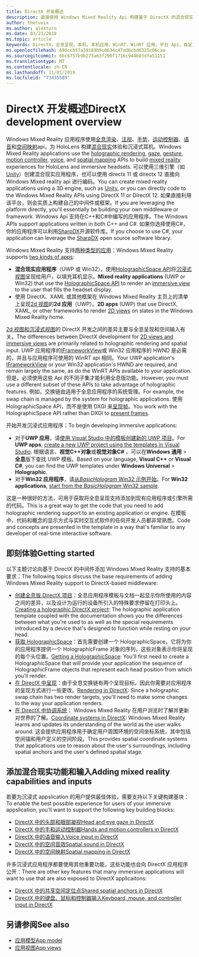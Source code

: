 ```yaml
---
title: DirectX 开发概述
description: 直接使用 Windows Mixed Reality Api 构建基于 DirectX 的混合现实引擎。
author: thetuvix
ms.author: alexturn
ms.date: 03/21/2018
ms.topic: article
keywords: DirectX，全息呈现，本机，本机应用，WinRT，WinRT 应用，平台 Api，自定义引擎，中间件
ms.openlocfilehash: 698ccb57a39189b9c0634c47ad6cbd6325c06caa
ms.sourcegitcommit: 6bc6757b9b273a63f260f1716c944603dfa51151
ms.translationtype: MT
ms.contentlocale: zh-CN
ms.lasthandoff: 11/01/2019
ms.locfileid: "73435589"
---
```

# <a name="directx-development-overview"></a><span data-ttu-id="2b433-104">DirectX 开发概述</span><span class="sxs-lookup"><span data-stu-id="2b433-104">DirectX development overview</span></span>


<span data-ttu-id="2b433-105">Windows Mixed Reality 应用程序使用[全息渲染](rendering.md)、[注视](gaze-and-commit.md)、[手势](gaze-and-commit.md#composite-gestures)、[运动控制器](motion-controllers.md)、[语音](voice-input.md)和[空间映射](spatial-mapping.md)api，为 HoloLens 构建[混合现实](mixed-reality.md)体验和沉浸式耳机。</span><span class="sxs-lookup"><span data-stu-id="2b433-105">Windows Mixed Reality applications use the [holographic rendering](rendering.md), [gaze](gaze-and-commit.md), [gesture](gaze-and-commit.md#composite-gestures), [motion controller](motion-controllers.md), [voice](voice-input.md), and [spatial mapping](spatial-mapping.md) APIs to build [mixed reality](mixed-reality.md) experiences for HoloLens and immersive headsets.</span></span> <span data-ttu-id="2b433-106">可以使用三维引擎（如[Unity](unity-development-overview.md)）创建混合现实应用程序，也可以使用 directx 11 或 directx 12 直接向 Windows Mixed reality api 进行编码。</span><span class="sxs-lookup"><span data-stu-id="2b433-106">You can create mixed reality applications using a 3D engine, such as [Unity](unity-development-overview.md), or you can directly code to the Windows Mixed Reality APIs using DirectX 11 or DirectX 12.</span></span> <span data-ttu-id="2b433-107">如果直接利用该平台，则会实质上构建自己的中间件或框架。</span><span class="sxs-lookup"><span data-stu-id="2b433-107">If you are leveraging the platform directly, you'll essentially be building your own middleware or framework.</span></span> <span data-ttu-id="2b433-108">Windows Api 支持在C++和C#中编写的应用程序。</span><span class="sxs-lookup"><span data-stu-id="2b433-108">The Windows APIs support applications written in both C++ and C#.</span></span> <span data-ttu-id="2b433-109">如果你选择使用C#，你的应用程序可以利用[SharpDX](https://sharpdx.org/)开源软件库。</span><span class="sxs-lookup"><span data-stu-id="2b433-109">If you choose to use C#, your application can leverage the [SharpDX](https://sharpdx.org/) open source software library.</span></span>


<span data-ttu-id="2b433-110">Windows Mixed Reality 支持[两种类型的应用](app-views.md)：</span><span class="sxs-lookup"><span data-stu-id="2b433-110">Windows Mixed Reality supports [two kinds of apps](app-views.md):</span></span>
* <span data-ttu-id="2b433-111">**混合现实应用程序**（UWP 或 Win32），使用[HolographicSpace API](getting-a-holographicspace.md)将[沉浸式视图](app-views.md)呈现给用户，以填充耳机显示。</span><span class="sxs-lookup"><span data-stu-id="2b433-111">**Mixed reality applications** (UWP or Win32) that use the [HolographicSpace API](getting-a-holographicspace.md) to render an [immersive view](app-views.md) to the user that fills the headset display.</span></span>
* <span data-ttu-id="2b433-112">使用 DirectX、XAML 或其他框架在 Windows Mixed Reality 主页上的清单上呈现[2d 视图](app-views.md#2d-views)的**2d 应用**（UWP）。</span><span class="sxs-lookup"><span data-stu-id="2b433-112">**2D apps** (UWP) that use DirectX, XAML, or other frameworks to render [2D views](app-views.md#2d-views) on slates in the Windows Mixed Reality home.</span></span>


<span data-ttu-id="2b433-113">[2d 视图和沉浸式视图](app-views.md)的 DirectX 开发之间的差异主要与全息呈现和空间输入有关。</span><span class="sxs-lookup"><span data-stu-id="2b433-113">The differences between DirectX development for [2D views and immersive views](app-views.md) are primarily related to holographic rendering and spatial input.</span></span> <span data-ttu-id="2b433-114">UWP 应用程序的[IFrameworkView](https://msdn.microsoft.com/library/windows/apps/windows.applicationmodel.core.iframeworkview.aspx)或 Win32 应用程序的 HWND 是必需的，并且与应用程序可使用的 WinRT api 相同。</span><span class="sxs-lookup"><span data-stu-id="2b433-114">Your UWP application's [IFrameworkView](https://msdn.microsoft.com/library/windows/apps/windows.applicationmodel.core.iframeworkview.aspx) or your Win32 application's HWND are required, and remain largely the same, as do the WinRT APIs available to your application.</span></span> <span data-ttu-id="2b433-115">但是，必须使用这些 Api 的不同子集才能利用全息版功能。</span><span class="sxs-lookup"><span data-stu-id="2b433-115">However, you must use a different subset of these APIs to take advantage of holographic features.</span></span> <span data-ttu-id="2b433-116">例如，交换链由适用于全息应用程序的系统管理。</span><span class="sxs-lookup"><span data-stu-id="2b433-116">For example, the swap chain is managed by the system for holographic applications.</span></span> <span data-ttu-id="2b433-117">使用 HolographicSpace API，而不是使用 DXGI 来[呈现帧](rendering-in-directx.md)。</span><span class="sxs-lookup"><span data-stu-id="2b433-117">You work with the HolographicSpace API rather than DXGI to [present frames](rendering-in-directx.md).</span></span>

<span data-ttu-id="2b433-118">开始开发沉浸式应用程序：</span><span class="sxs-lookup"><span data-stu-id="2b433-118">To begin developing immersive applications:</span></span>
* <span data-ttu-id="2b433-119">对于**UWP 应用**，请[使用 Visual Studio 中的模板创建新的 UWP 项目](creating-a-holographic-directx-project.md)。</span><span class="sxs-lookup"><span data-stu-id="2b433-119">For **UWP apps**, [create a new UWP project using the templates in Visual Studio](creating-a-holographic-directx-project.md).</span></span> <span data-ttu-id="2b433-120">根据语言、**视觉C++对象**或**视觉对象C#** ，可以在**Windows 通用** > **全息**版下查找 UWP 模板。</span><span class="sxs-lookup"><span data-stu-id="2b433-120">Based on your language, **Visual C++** or **Visual C#**, you can find the UWP templates under **Windows Universal** > **Holographic**.</span></span>
* <span data-ttu-id="2b433-121">对于**Win32 应用程序**，请[从*BasicHologram* Win32 示例开始](creating-a-holographic-directx-project.md#creating-a-win32-project)。</span><span class="sxs-lookup"><span data-stu-id="2b433-121">For **Win32 applications**, [start from the *BasicHologram* Win32 sample](creating-a-holographic-directx-project.md#creating-a-win32-project).</span></span>

<span data-ttu-id="2b433-122">这是一种很好的方法，可用于获取将全息呈现支持添加到现有应用程序或引擎所需的代码。</span><span class="sxs-lookup"><span data-stu-id="2b433-122">This is a great way to get the code that you need to add holographic rendering support to an existing application or engine.</span></span> <span data-ttu-id="2b433-123">在模板中，代码和概念的显示方式与实时交互式软件的任何开发人员都非常熟悉。</span><span class="sxs-lookup"><span data-stu-id="2b433-123">Code and concepts are presented in the template in a way that's familiar to any developer of real-time interactive software.</span></span>


## <a name="getting-started"></a><span data-ttu-id="2b433-124">即刻体验</span><span class="sxs-lookup"><span data-stu-id="2b433-124">Getting started</span></span>

<span data-ttu-id="2b433-125">以下主题讨论向基于 DirectX 的中间件添加 Windows Mixed Reality 支持的基本要求：</span><span class="sxs-lookup"><span data-stu-id="2b433-125">The following topics discuss the base requirements of adding Windows Mixed Reality support to DirectX-based middleware:</span></span>

* <span data-ttu-id="2b433-126">[创建全息版 DirectX 项目](creating-a-holographic-directx-project.md)：全息应用程序模板与文档一起显示你所使用的内容之间的差异，以及设计为运行的设备所引入的特殊要求停留在打印头上。</span><span class="sxs-lookup"><span data-stu-id="2b433-126">[Creating a holographic DirectX project](creating-a-holographic-directx-project.md): The holographic application template coupled with the documentation shows you the differences between what you're used to as well as the special requirements introduced by a device that's designed to function while resting on your head.</span></span>
* <span data-ttu-id="2b433-127">[获取 HolographicSpace](getting-a-holographicspace.md)：首先需要创建一个 HolographicSpace，它将为你的应用程序提供一个 HolographicFrame 对象的序列，这些对象表示你将呈现的每个头位置。</span><span class="sxs-lookup"><span data-stu-id="2b433-127">[Getting a HolographicSpace](getting-a-holographicspace.md): You'll first need to create a HolographicSpace that will provide your application the sequence of HolographicFrame objects that represent each head position from which you'll render.</span></span>
* <span data-ttu-id="2b433-128">[在 DirectX 中呈现](rendering-in-directx.md)：由于全息交换链有两个呈现目标，因此你需要对应用程序的呈现方式进行一些更改。</span><span class="sxs-lookup"><span data-stu-id="2b433-128">[Rendering in DirectX](rendering-in-directx.md): Since a holographic swap chain has two render targets, you'll need to make some changes to the way your application renders.</span></span>
* <span data-ttu-id="2b433-129">[在 DirectX 中协调系统](coordinate-systems-in-directx.md)： Windows Mixed Reality 在用户浏览时了解并更新对世界的了解。</span><span class="sxs-lookup"><span data-stu-id="2b433-129">[Coordinate systems in DirectX](coordinate-systems-in-directx.md): Windows Mixed Reality learns and updates its understanding of the world as the user walks around.</span></span> <span data-ttu-id="2b433-130">这会提供应用程序用于确定用户周围环境的空间坐标系统，其中包括空间锚和用户定义的空间阶段。</span><span class="sxs-lookup"><span data-stu-id="2b433-130">This provides spatial coordinate systems that applications use to reason about the user's surroundings, including spatial anchors and the user's defined spatial stage.</span></span>

## <a name="adding-mixed-reality-capabilities-and-inputs"></a><span data-ttu-id="2b433-131">添加混合现实功能和输入</span><span class="sxs-lookup"><span data-stu-id="2b433-131">Adding mixed reality capabilities and inputs</span></span>

<span data-ttu-id="2b433-132">若要为沉浸式 appslication 的用户提供最佳体验，需要支持以下关键构建基块：</span><span class="sxs-lookup"><span data-stu-id="2b433-132">To enable the best possible experience for users of your immersive appslication, you'll want to support the following key building blocks:</span></span>

* [<span data-ttu-id="2b433-133">DirectX 中的头部和眼部凝视</span><span class="sxs-lookup"><span data-stu-id="2b433-133">Head and eye gaze in DirectX</span></span>](gaze-in-directx.md)
* [<span data-ttu-id="2b433-134">DirectX 中的手和运动控制器</span><span class="sxs-lookup"><span data-stu-id="2b433-134">Hands and motion controllers in DirectX</span></span>](hands-and-motion-controllers-in-directx.md)
* [<span data-ttu-id="2b433-135">DirectX 中的语音输入</span><span class="sxs-lookup"><span data-stu-id="2b433-135">Voice input in DirectX</span></span>](voice-input-in-directx.md)
* [<span data-ttu-id="2b433-136">DirectX 中的空间音效</span><span class="sxs-lookup"><span data-stu-id="2b433-136">Spatial sound in DirectX</span></span>](spatial-sound-in-directx.md)
* [<span data-ttu-id="2b433-137">DirectX 中的空间映射</span><span class="sxs-lookup"><span data-stu-id="2b433-137">Spatial mapping in DirectX</span></span>](spatial-mapping-in-directx.md)


<span data-ttu-id="2b433-138">许多沉浸式应用程序都要使用其他重要功能，这些功能也会向 DirectX 应用程序公开：</span><span class="sxs-lookup"><span data-stu-id="2b433-138">There are other key features that many immersive applications will want to use that are also exposed to DirectX applicaitons:</span></span>

* [<span data-ttu-id="2b433-139">DirectX 中的共享空间定位点</span><span class="sxs-lookup"><span data-stu-id="2b433-139">Shared spatial anchors in DirectX</span></span>](shared-spatial-anchors-in-directx.md)
* [<span data-ttu-id="2b433-140">DirectX 中的键盘、鼠标和控制器输入</span><span class="sxs-lookup"><span data-stu-id="2b433-140">Keyboard, mouse, and controller input in DirectX</span></span>](keyboard,-mouse,-and-controller-input-in-directx.md)

## <a name="see-also"></a><span data-ttu-id="2b433-141">另请参阅</span><span class="sxs-lookup"><span data-stu-id="2b433-141">See also</span></span>
* [<span data-ttu-id="2b433-142">应用模型</span><span class="sxs-lookup"><span data-stu-id="2b433-142">App model</span></span>](app-model.md)
* [<span data-ttu-id="2b433-143">应用视图</span><span class="sxs-lookup"><span data-stu-id="2b433-143">App views</span></span>](app-views.md)
